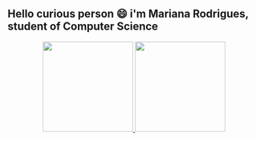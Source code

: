 ## Hello curious person 😄 i'm Mariana Rodrigues, student of Computer Science

<div align="center">
  <a href="https://github.com/marirodriguesxx">
  <img height="180em" src="https://github-readme-stats.vercel.app/api?username=marirodriguesxx&show_icons=true&theme=rose_pine&include_all_commits=true&count_private=true"/>
  <img height="180em" src="https://github-readme-stats.vercel.app/api/top-langs/?username=marirodriguesxx&layout=compact&langs_count=7&theme=dracula"/>
</div>


